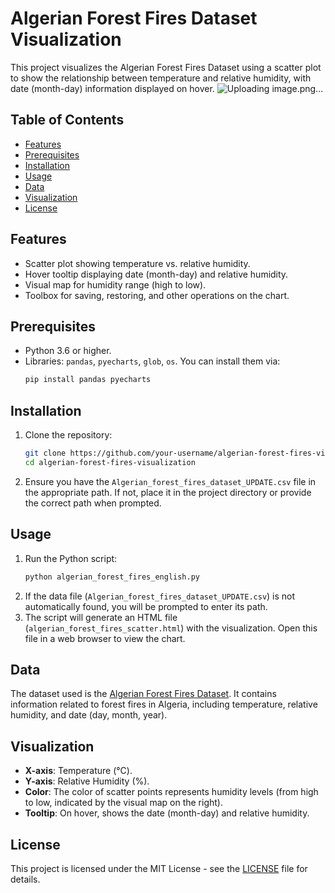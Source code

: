 # Algerian Forest Fires Dataset Visualization

This project visualizes the Algerian Forest Fires Dataset using a scatter plot to show the relationship between temperature and relative humidity, with date (month-day) information displayed on hover.
![Uploading image.png…]()

## Table of Contents
- [Features](#features)
- [Prerequisites](#prerequisites)
- [Installation](#installation)
- [Usage](#usage)
- [Data](#data)
- [Visualization](#visualization)
- [License](#license)

## Features
- Scatter plot showing temperature vs. relative humidity.
- Hover tooltip displaying date (month-day) and relative humidity.
- Visual map for humidity range (high to low).
- Toolbox for saving, restoring, and other operations on the chart.

## Prerequisites
- Python 3.6 or higher.
- Libraries: `pandas`, `pyecharts`, `glob`, `os`. You can install them via:
  ```bash
  pip install pandas pyecharts
  ```

## Installation
1. Clone the repository:
   ```bash
   git clone https://github.com/your-username/algerian-forest-fires-visualization.git
   cd algerian-forest-fires-visualization
   ```
2. Ensure you have the `Algerian_forest_fires_dataset_UPDATE.csv` file in the appropriate path. If not, place it in the project directory or provide the correct path when prompted.

## Usage
1. Run the Python script:
   ```bash
   python algerian_forest_fires_english.py
   ```
2. If the data file (`Algerian_forest_fires_dataset_UPDATE.csv`) is not automatically found, you will be prompted to enter its path.
3. The script will generate an HTML file (`algerian_forest_fires_scatter.html`) with the visualization. Open this file in a web browser to view the chart.

## Data
The dataset used is the [Algerian Forest Fires Dataset](https://archive.ics.uci.edu/ml/datasets/Algerian+Forest+Fires+Dataset++). It contains information related to forest fires in Algeria, including temperature, relative humidity, and date (day, month, year).

## Visualization
- **X-axis**: Temperature (°C).
- **Y-axis**: Relative Humidity (%).
- **Color**: The color of scatter points represents humidity levels (from high to low, indicated by the visual map on the right).
- **Tooltip**: On hover, shows the date (month-day) and relative humidity.

## License
This project is licensed under the MIT License - see the [LICENSE](LICENSE) file for details.
